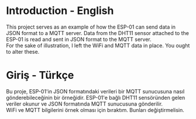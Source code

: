 # Introduction - English
This project serves as an example of how the ESP-01 can send data in JSON format to a MQTT server. Data from the DHT11 sensor attached to the ESP-01 is read and sent in JSON format to the MQTT server.<br>
For the sake of illustration, I left the WiFi and MQTT data in place. You ought to alter these.

# Giriş - Türkçe
Bu proje, ESP-01'in JSON formatındaki verileri bir MQTT sunucusuna nasıl gönderebileceğinin bir örneğidir. ESP-01'e bağlı DHT11 sensöründen gelen veriler okunur ve JSON formatında MQTT sunucusuna gönderilir.<br>
WiFi ve MQTT bilgilerini örnek olması için bıraktım. Bunları değiştirmelisin.